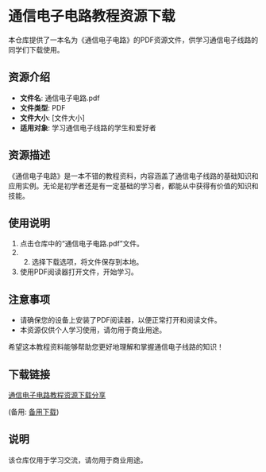 # 通信电子电路教程资源下载

本仓库提供了一本名为《通信电子电路》的PDF资源文件，供学习通信电子线路的同学们下载使用。

## 资源介绍

- **文件名**: 通信电子电路.pdf
- **文件类型**: PDF
- **文件大小**: [文件大小]
- **适用对象**: 学习通信电子线路的学生和爱好者

## 资源描述

《通信电子电路》是一本不错的教程资料，内容涵盖了通信电子线路的基础知识和应用实例。无论是初学者还是有一定基础的学习者，都能从中获得有价值的知识和技能。

## 使用说明

1. 点击仓库中的“通信电子电路.pdf”文件。
2. 2. 选择下载选项，将文件保存到本地。
3. 使用PDF阅读器打开文件，开始学习。

## 注意事项

- 请确保您的设备上安装了PDF阅读器，以便正常打开和阅读文件。
- 本资源仅供个人学习使用，请勿用于商业用途。

希望这本教程资料能够帮助您更好地理解和掌握通信电子线路的知识！

## 下载链接
[通信电子电路教程资源下载分享](https://pan.quark.cn/s/7ad77df203c5) 

(备用: [备用下载](https://pan.baidu.com/s/1AgnksQSaGpptx6jnF9RjGw?pwd=1234))

## 说明

该仓库仅用于学习交流，请勿用于商业用途。
